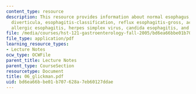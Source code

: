 ```yaml
---
content_type: resource
description: This resource provides information about normal esophagus, esophageal
  diverticula, esophagitis-classification, reflux esophagitis-gross, active esophagitis-histology,
  allergic esophagitis, herpes simplex virus, candida esophagitis, and achalasia.
file: /media/courses/hst-121-gastroenterology-fall-2005/bd6ea66bbe01b707628a7eb60127ddae_06_glickman.pdf
file_type: application/pdf
learning_resource_types:
- Lecture Notes
ocw_type: OCWFile
parent_title: Lecture Notes
parent_type: CourseSection
resourcetype: Document
title: 06_glickman.pdf
uid: bd6ea66b-be01-b707-628a-7eb60127ddae
---
```

